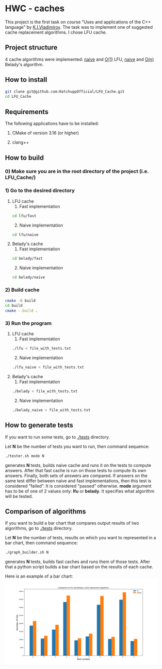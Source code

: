 # HWC - caches

This project is the first task on course "Uses and applications of the C++ language" by [K.I.Vladimirov](https://github.com/tilir). The task was to implement one of suggested cache replacement algorithms. I chose LFU cache.

## Project structure

4 cache algorithms were implemented: [naive](./lfu/include/lfu_naive.hpp) and [O(1)](./lfu/include/lfu.hpp) LFU, [naive](./belady/include/belady_naive.hpp) and [O(n)](./belady/include/belady.hpp) Belady's algorithm.

## How to install
```bash
git clone git@github.com:KetchuppOfficial/LFU_Cache.git
cd LFU_Cache
```

## Requirements

The following applications have to be installed:

1) CMake of version 3.16 (or higher)

2) clang++

## How to build

### 0) Make sure you are in the root directory of the project (i.e. LFU_Cache/)

### 1) Go to the desired directory

1. LFU cache
    1. Fast implementation
    ```bash
    cd lfu/fast
    ```
    2. Naive implementation
    ```bash
    cd lfu/naive
    ```
2. Belady's cache
    1. Fast implementation
    ```bash
    cd belady/fast
    ```
    2. Naive implementation
    ```bash
    cd belady/naive
    ```

### 2) Build cache

```bash
cmake -B build
cd build
cmake --build .
```

### 3) Run the program

1. LFU cache
    1. Fast implementation
    ```bash
    ./lfu < file_with_tests.txt
    ```
    2. Naive implementation
    ```bash
    ./lfu_naive < file_with_tests.txt
    ```
2. Belady's cache
    1. Fast implementation
    ```bash
    ./belady < file_with_tests.txt
    ```
    2. Naive implementation
    ```bash
    ./belady_naive < file_with_tests.txt
    ```

## How to generate tests

If you want to run some tests, go to [./tests](./tests/) directory.

Let **N** be the number of tests you want to run, then command sequence:
```bash
./tester.sh mode N
```
generates **N** tests, builds naive cache and runs it on the tests to compute answers. After that fast cache is run on those tests to compute its own answers. Finally, both sets of answers are compared. If answers on the same test differ between naive and fast implementations, then this test is considered "failed". It is considered "passed" otherwise. **mode** argument has to be of one of 2 values only: **lfu** or **belady**. It specifies what algorithm will be tested.

## Comparison of algorithms

If you want to build a bar chart that compares output results of two algorithms, go to [./tests](./tests/) directory.

Let **N** be the number of tests, results on which you want to represented in a bar chart, then command sequence:
```bash
./graph_builder.sh N
```
generates **N** tests, builds fast caches and runs them of those tests. After that a python script builds a bar chart based on the results of each cache.

Here is an example of a bar chart:
![bar_char](./tests/algorithm_comparison.png)
